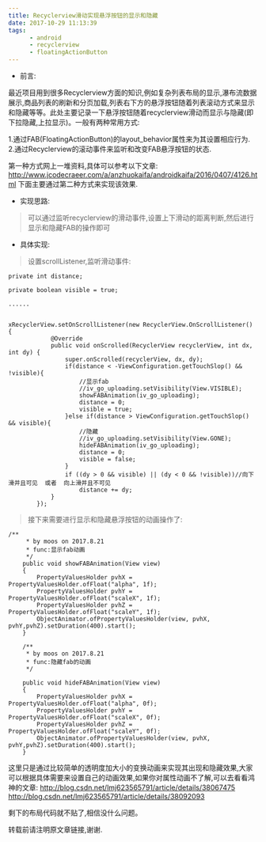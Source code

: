 ```yaml
---
title: Recyclerview滑动实现悬浮按钮的显示和隐藏
date: 2017-10-29 11:13:39
tags: 
      - android
      - recyclerview
      - floatingActionButton
---
```

- 前言:

最近项目用到很多Recyclerview方面的知识,例如复杂列表布局的显示,瀑布流数据展示,商品列表的刷新和分页加载,列表右下方的悬浮按钮随着列表滚动方式来显示和隐藏等等。此处主要记录一下悬浮按钮随着recyclerview滑动而显示与隐藏(即下拉隐藏,上拉显示)。一般有两种常用方式:

1.通过FAB(FloatingActionButton)的layout_behavior属性来为其设置相应行为.
2.通过Recyclerview的滚动事件来监听和改变FAB悬浮按钮的状态.

第一种方式网上一堆资料,具体可以参考以下文章:
http://www.jcodecraeer.com/a/anzhuokaifa/androidkaifa/2016/0407/4126.html
下面主要通过第二种方式来实现该效果.
<!-- more -->
- 实现思路:

>可以通过监听recyclerview的滑动事件,设置上下滑动的距离判断,然后进行显示和隐藏FAB的操作即可

- 具体实现:
>设置scrollListener,监听滑动事件:
```
private int distance;

private boolean visible = true;

......
    
    
xRecyclerView.setOnScrollListener(new RecyclerView.OnScrollListener() {
            @Override
            public void onScrolled(RecyclerView recyclerView, int dx, int dy) {
                super.onScrolled(recyclerView, dx, dy);
                if(distance < -ViewConfiguration.getTouchSlop() && !visible){
                    //显示fab
                    //iv_go_uploading.setVisibility(View.VISIBLE);
                    showFABAnimation(iv_go_uploading);
                    distance = 0;
                    visible = true;
                }else if(distance > ViewConfiguration.getTouchSlop() && visible){
                    //隐藏
                    //iv_go_uploading.setVisibility(View.GONE);
                    hideFABAnimation(iv_go_uploading);
                    distance = 0;
                    visible = false;
                }
                if ((dy > 0 && visible) || (dy < 0 && !visible))//向下滑并且可见  或者  向上滑并且不可见
                    distance += dy;
            }
        });
```
>接下来需要进行显示和隐藏悬浮按钮的动画操作了:
```
/**
     * by moos on 2017.8.21
     * func:显示fab动画
     */
    public void showFABAnimation(View view)
    {
        PropertyValuesHolder pvhX = PropertyValuesHolder.ofFloat("alpha", 1f);
        PropertyValuesHolder pvhY = PropertyValuesHolder.ofFloat("scaleX", 1f);
        PropertyValuesHolder pvhZ = PropertyValuesHolder.ofFloat("scaleY", 1f);
        ObjectAnimator.ofPropertyValuesHolder(view, pvhX, pvhY,pvhZ).setDuration(400).start();
    }

    /**
     * by moos on 2017.8.21
     * func:隐藏fab的动画
     */

    public void hideFABAnimation(View view)
    {
        PropertyValuesHolder pvhX = PropertyValuesHolder.ofFloat("alpha", 0f);
        PropertyValuesHolder pvhY = PropertyValuesHolder.ofFloat("scaleX", 0f);
        PropertyValuesHolder pvhZ = PropertyValuesHolder.ofFloat("scaleY", 0f);
        ObjectAnimator.ofPropertyValuesHolder(view, pvhX, pvhY,pvhZ).setDuration(400).start();
    }
```
这里只是通过比较简单的透明度加大小的变换动画来实现其出现和隐藏效果,大家可以根据具体需要来设置自己的动画效果,如果你对属性动画不了解,可以去看看鸿神的文章:
http://blog.csdn.net/lmj623565791/article/details/38067475
http://blog.csdn.net/lmj623565791/article/details/38092093

剩下的布局代码就不贴了,相信没什么问题。


转载前请注明原文章链接,谢谢.
